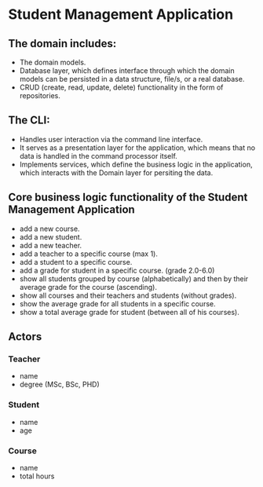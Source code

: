 # Student Management Application

## The domain includes:
- The domain models.
- Database layer, which defines interface through which the domain models can be
persisted in a data structure, file/s, or a real database.
- CRUD (create, read, update, delete) functionality in the form of repositories.

## The CLI:
- Handles user interaction via the command line interface.
- It serves as a presentation layer for the application, which means that no data is handled in the command processor itself.
- Implements services, which define the business logic in the application, which interacts with the Domain layer for persiting the data.

## Core business logic functionality of the Student Management Application
- add a new course.
- add a new student.
- add a new teacher.
- add a teacher to a specific course (max 1).
- add a student to a specific course.
- add a grade for student in a specific course. (grade 2.0-6.0)
- show all students grouped by course (alphabetically) and then by their average grade for the course
(ascending).
- show all courses and their teachers and students (without grades).
- show the average grade for all students in a specific course.
- show a total average grade for student (between all of his courses).

## Actors

### Teacher
- name
- degree (MSc, BSc, PHD)

### Student
- name
- age

### Course    
- name
- total hours
